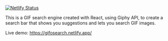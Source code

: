 [![Netlify Status](https://api.netlify.com/api/v1/badges/30f152fc-a6b9-4c02-b405-a55fb8f7f3d5/deploy-status)](https://app.netlify.com/sites/gifosearch/deploys)

This is a GIF search engine created with React, using Giphy API, to create a search bar that shows you suggestions and lets you search GIF images.

Live demo: https://gifosearch.netlify.app/